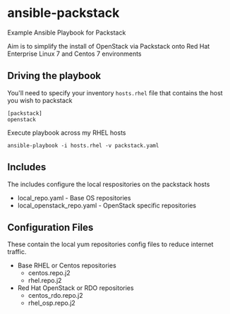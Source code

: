 # ansible-packstack
Example Ansible Playbook for Packstack

Aim is to simplify the install of OpenStack via Packstack onto
Red Hat Enterprise Linux 7 and Centos 7 environments

## Driving the playbook

You'll need to specify your inventory `hosts.rhel` file that contains the host you wish to packstack

```
[packstack]
openstack
```

Execute playbook across my RHEL hosts
```
ansible-playbook -i hosts.rhel -v packstack.yaml
```

## Includes
The includes configure the local respositories on the packstack hosts

* local_repo.yaml - Base OS repositories
* local_openstack_repo.yaml - OpenStack specific repositories
 
## Configuration Files
These contain the local yum repositories config files to reduce internet traffic.

* Base RHEL or Centos repositories
  * centos.repo.j2
  * rhel.repo.j2
* Red Hat OpenStack or RDO repositories
  * centos_rdo.repo.j2
  * rhel_osp.repo.j2

